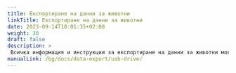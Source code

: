 ```yaml
---
title: Експортиране на данни за животни
linkTitle: Експортиране на данни за животни
date: 2023-09-14T10:01:35+02:00
weight: 30
draft: false
description: >
 Всичка информация и инструкции за експортиране на данни за животни могат да бъдат намерени тук
manualLink: /bg/docs/data-export/usb-drive/
---
```

<script>
  window.location.href = "/bg/docs/data-export/usb-drive/";
</script>

